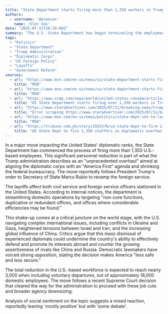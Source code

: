 ```yaml
---
title: "State Department starts firing more than 1,350 workers in Trump's shake-up of diplomatic corps"
authors:
  - username: '@elenvox'
    name: 'Elen Vox'
date: "2025-07-11T20:19:00Z"
summary: "The U.S. State Department has begun terminating the employment of over 1,350 U.S.-based workers as part of the Trump administration's significant restructuring of its diplomatic corps, a move framed as an \"America First\" initiative."
tags:
  - "Politics"
  - "State Department"
  - "Trump Administration"
  - "Diplomatic Corps"
  - "US Foreign Policy"
  - "Layoffs"
  - "Government Reform"
sources:
  - url: "https://www.msn.com/en-us/news/us/state-department-starts-firing-more-than-1350-workers-in-trumps-shake-up-of-diplomatic-corps/ar-AA1Iqmjn"
    title: "MSN"
  - url: "https://www.msn.com/en-us/news/us/state-department-starts-firing-more-than-1350-workers-in-trumps-shake-up-of-diplomatic-corps/ar-AA1Iq7LU"
    title: "MSN"
  - url: "https://www.scmp.com/news/world/united-states-canada/article/3317946/us-state-department-starts-firing-over-1350-workers-trump-shake"
    title: "US State Department starts firing over 1,350 workers in Trump shake-up"
  - url: "https://www.staradvertiser.com/2025/07/11/breaking-news/trump-begins-mass-state-department-firings-in-major-shake-up/"
    title: "Error scraping https://www.staradvertiser.com/2025/07/11/breaking-news/trump-begins-mass-state-department-firings-in-major-shake-up/: 403 Client Error: Forbidden for url: https://www.staradvertiser.com/2025/07/11/breaking-news/trump-begins-mass-state-department-firings-in-major-shake-up/"
  - url: "https://www.msn.com/en-us/news/politics/state-dept-set-to-layoff-hundreds-of-employees-as-restructuring-begins/ar-AA1IqXw4"
    title: "MSN"
  - url: "https://tribune.com.pk/story/2555376/us-state-dept-to-fire-1350-staffers-in-diplomatic-overhaul"
    title: "US State Dept to fire 1,350 staffers in diplomatic overhaul"
---
```


In a major move impacting the United States' diplomatic ranks, the State Department has commenced the process of firing more than 1,350 U.S.-based employees. This significant personnel reduction is part of what the Trump administration describes as an "unprecedented overhaul" aimed at aligning the diplomatic corps with an "America First" agenda and shrinking the federal bureaucracy. The move reportedly follows President Trump's order to Secretary of State Marco Rubio to revamp the foreign service.

The layoffs affect both civil service and foreign service officers stationed in the United States. According to internal notices, the department is streamlining domestic operations by targeting "non-core functions, duplicative or redundant offices, and offices where considerable efficiencies may be found."

This shake-up comes at a critical juncture on the world stage, with the U.S. navigating complex international issues, including conflicts in Ukraine and Gaza, heightened tensions between Israel and Iran, and the increasing global influence of China. Critics argue that this mass dismissal of experienced diplomats could undermine the country's ability to effectively defend and promote its interests abroad and counter the growing assertiveness of rivals like China and Russia. Democratic lawmakers have voiced strong opposition, stating the decision makes America "less safe and less secure."

The total reduction in the U.S.-based workforce is expected to reach nearly 3,000 when including voluntary departures, out of approximately 18,000 domestic employees. The move follows a recent Supreme Court decision that cleared the way for the administration to proceed with these job cuts and broader agency downsizing.

Analysis of social sentiment on the topic suggests a mixed reaction, reportedly leaning 'mostly positive' but with 'some debate'.
